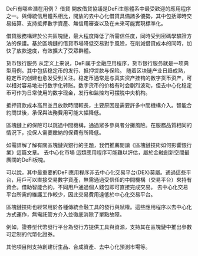 DeFi有哪些潛在用例？
借貸
開放借貸協議是DeFi生態體系中最受歡迎的應用程序之一。與傳統信用體系相比，開放的去中心化借貸具備諸多優勢，其中包括即時交易結算、支持抵押數字資產、無信用審查以及在未來可能實現標準化。

借貸服務構建於公共區塊鏈，最大程度降低了所需信任度，同時受到密碼學驗證方法的保護。基於區塊鏈的借貸市場降低交易對手風險，在削減借貸成本的同時，加快了放款速度，有效擴大了受眾群體。

货币银行服务
从定义上来说，DeFi属于金融应用程序，货币银行服务就是一项典型用例。其中包括稳定币的发行、抵押贷款与保险。
随着区块链产业日趋成熟，稳定币的创建也愈发受到关注。稳定币通常是与真实资产挂钩的数字货币资产，可以相对容易地进行数字化转账。数字货币的价格有时会剧烈波动，但去中心化稳定币可作为日常使用的数字现金，发行和监控均可摆脱中央机构。

抵押貸款成本高昂並且放款時間較長，主要原因是需要許多中間機構介入。智能合約問世後，承保與法務費用可能大幅降低。

區塊鏈上的保險可以跳過中間機構，通過眾多參與者分攤風險。在服務品質相同的情況下，投保人需要繳納的保費有所降低。

如需詳解了解有關區塊鏈與銀行的主題，我們推薦閱讀《區塊鏈技術如何影響銀行業》這篇文章。
去中心化市場
這類應用程序可能難以評估，屬於金融創新空間最廣闊的DeFi板塊。

可以說，其中最重要的DeFi應用程序非去中心化交易平台(DEX)莫屬。通過這些平台，用戶可以直接交易數字資產，無需通過受信任的中間機構（交易平台）來持有資金。借助智能合約，不同用戶通過個人錢包即可直接完成交易。
去中心化交易平台所需的維護工作較少，因此交易費用遠低於中心化交易平台。

區塊鏈技術也經常用於各種傳統金融工具的發行與賦權。這些應用程序以去中心化方式運作，無需託管方介入並徹底消除了單點故障。

例如，證券型代幣發行平台為發行方提供工具與資源，支持其在區塊鏈中推出參數可定制的代幣化證券。

其他項目則支持創建衍生品、合成資產、去中心化預測市場等。

